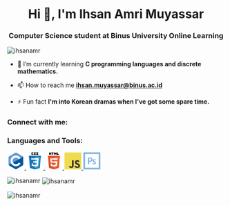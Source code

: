 <h1 align="center">Hi 👋, I'm Ihsan Amri Muyassar</h1>
<h3 align="center">Computer Science student at Binus University Online Learning</h3>

<p align="left"> <img src="https://komarev.com/ghpvc/?username=ihsanamr&label=Profile%20views&color=0e75b6&style=flat" alt="ihsanamr" /> </p>

- 🌱 I’m currently learning **C programming languages and discrete mathematics.**

- 📫 How to reach me **ihsan.muyassar@binus.ac.id**

- ⚡ Fun fact **I'm into Korean dramas when I've got some spare time.**

<h3 align="left">Connect with me:</h3>
<p align="left">
</p>

<h3 align="left">Languages and Tools:</h3>
<p align="left"> <a href="https://www.cprogramming.com/" target="_blank" rel="noreferrer"> <img src="https://raw.githubusercontent.com/devicons/devicon/master/icons/c/c-original.svg" alt="c" width="40" height="40"/> </a> <a href="https://www.w3schools.com/css/" target="_blank" rel="noreferrer"> <img src="https://raw.githubusercontent.com/devicons/devicon/master/icons/css3/css3-original-wordmark.svg" alt="css3" width="40" height="40"/> </a> <a href="https://www.w3.org/html/" target="_blank" rel="noreferrer"> <img src="https://raw.githubusercontent.com/devicons/devicon/master/icons/html5/html5-original-wordmark.svg" alt="html5" width="40" height="40"/> </a> <a href="https://developer.mozilla.org/en-US/docs/Web/JavaScript" target="_blank" rel="noreferrer"> <img src="https://raw.githubusercontent.com/devicons/devicon/master/icons/javascript/javascript-original.svg" alt="javascript" width="40" height="40"/> </a> <a href="https://www.photoshop.com/en" target="_blank" rel="noreferrer"> <img src="https://raw.githubusercontent.com/devicons/devicon/master/icons/photoshop/photoshop-line.svg" alt="photoshop" width="40" height="40"/> </a> </p>

<p><img align="left" src="https://github-readme-stats.vercel.app/api/top-langs?username=ihsanamr&show_icons=true&theme=dark&locale=en&layout=compact" alt="ihsanamr" /></p>

<p>&nbsp;<img align="center" src="https://github-readme-stats.vercel.app/api?username=ihsanamr&show_icons=true&theme=dark&locale=en" alt="ihsanamr" /></p>

<p><img align="center" src="https://github-readme-streak-stats.herokuapp.com/?user=ihsanamr&theme=dark" alt="ihsanamr" /></p>
